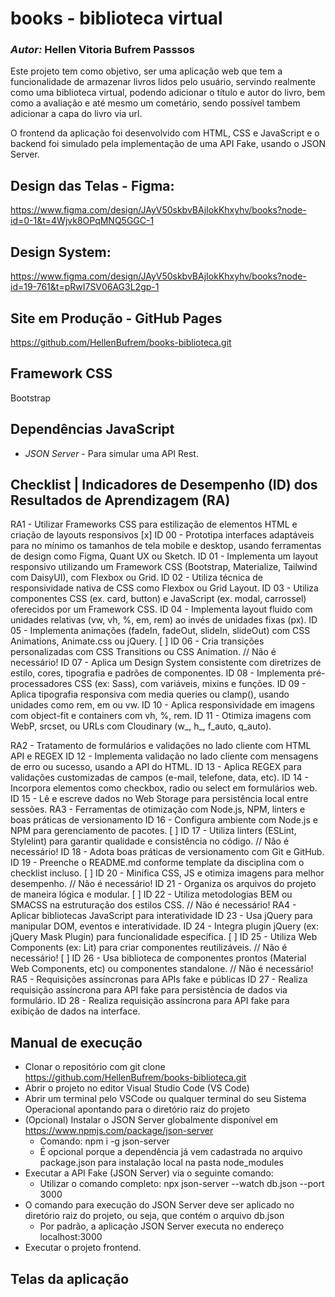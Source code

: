 # books - biblioteca virtual
### *Autor:* Hellen Vitoria Bufrem Passsos
Este projeto tem como objetivo, ser uma aplicação web que tem a funcionalidade de armazenar livros lidos pelo usuário, servindo realmente como uma biblioteca virtual, podendo adicionar o título e autor do livro, bem como a avaliação e até mesmo um cometário, sendo possível tambem adicionar a capa do livro via url.

O frontend da aplicação foi desenvolvido com HTML, CSS e JavaScript e o backend foi simulado pela implementação de uma API Fake, usando o JSON Server.

## Design das Telas - Figma: 
https://www.figma.com/design/JAyV50skbvBAjIokKhxyhv/books?node-id=0-1&t=4Wjvk8OPqMNQ5GGC-1

## Design System: 
https://www.figma.com/design/JAyV50skbvBAjIokKhxyhv/books?node-id=19-761&t=pRwI7SV06AG3L2gp-1

## Site em Produção - GitHub Pages
https://github.com/HellenBufrem/books-biblioteca.git

## Framework CSS
Bootstrap

## Dependências JavaScript
- *JSON Server* - Para simular uma API Rest.

## Checklist | Indicadores de Desempenho (ID) dos Resultados de Aprendizagem (RA)

RA1 - Utilizar Frameworks CSS para estilização de elementos HTML e criação de layouts responsivos
 [x] ID 00 - Prototipa interfaces adaptáveis para no mínimo os tamanhos de tela mobile e desktop, usando ferramentas de design como Figma, Quant UX ou Sketch.
 ID 01 - Implementa um layout responsivo utilizando um Framework CSS (Bootstrap, Materialize, Tailwind com DaisyUI), com Flexbox ou Grid.
 ID 02 - Utiliza técnica de responsividade nativa de CSS como Flexbox ou Grid Layout.
 ID 03 - Utiliza componentes CSS (ex. card, button) e JavaScript (ex. modal, carrossel) oferecidos por um Framework CSS.
 ID 04 - Implementa layout fluido com unidades relativas (vw, vh, %, em, rem) ao invés de unidades fixas (px).
 ID 05 - Implementa animações (fadeIn, fadeOut, slideIn, slideOut) com CSS Animations, Animate.css ou jQuery.
[ ] ID 06 - Cria transições personalizadas com CSS Transitions ou CSS Animation. // Não é necessário!
 ID 07 - Aplica um Design System consistente com diretrizes de estilo, cores, tipografia e padrões de componentes.
 ID 08 - Implementa pré-processadores CSS (ex: Sass), com variáveis, mixins e funções.
 ID 09 - Aplica tipografia responsiva com media queries ou clamp(), usando unidades como rem, em ou vw.
 ID 10 - Aplica responsividade em imagens com object-fit e containers com vh, %, rem.
 ID 11 - Otimiza imagens com WebP, srcset, <picture> ou URLs com Cloudinary (w_, h_, f_auto, q_auto).
 
RA2 - Tratamento de formulários e validações no lado cliente com HTML API e REGEX
 ID 12 - Implementa validação no lado cliente com mensagens de erro ou sucesso, usando a API do HTML.
 ID 13 - Aplica REGEX para validações customizadas de campos (e-mail, telefone, data, etc).
 ID 14 - Incorpora elementos como checkbox, radio ou select em formulários web.
 ID 15 - Lê e escreve dados no Web Storage para persistência local entre sessões.
RA3 - Ferramentas de otimização com Node.js, NPM, linters e boas práticas de versionamento
 ID 16 - Configura ambiente com Node.js e NPM para gerenciamento de pacotes.
[ ] ID 17 - Utiliza linters (ESLint, Stylelint) para garantir qualidade e consistência no código. // Não é necessário!
 ID 18 - Adota boas práticas de versionamento com Git e GitHub.
 ID 19 - Preenche o README.md conforme template da disciplina com o checklist incluso.
[ ] ID 20 - Minifica CSS, JS e otimiza imagens para melhor desempenho. // Não é necessário!
 ID 21 - Organiza os arquivos do projeto de maneira lógica e modular.
[ ] ID 22 - Utiliza metodologias BEM ou SMACSS na estruturação dos estilos CSS. // Não é necessário!
RA4 - Aplicar bibliotecas JavaScript para interatividade
 ID 23 - Usa jQuery para manipular DOM, eventos e interatividade.
 ID 24 - Integra plugin jQuery (ex: jQuery Mask Plugin) para funcionalidade específica.
[ ] ID 25 - Utiliza Web Components (ex: Lit) para criar componentes reutilizáveis. // Não é necessário!
[ ] ID 26 - Usa biblioteca de componentes prontos (Material Web Components, etc) ou componentes standalone. // Não é necessário!
RA5 - Requisições assíncronas para APIs fake e públicas
 ID 27 - Realiza requisição assíncrona para API fake para persistência de dados via formulário.
 ID 28 - Realiza requisição assíncrona para API fake para exibição de dados na interface.

## Manual de execução
- Clonar o repositório com git clone https://github.com/HellenBufrem/books-biblioteca.git
- Abrir o projeto no editor Visual Studio Code (VS Code)
- Abrir um terminal pelo VSCode ou qualquer terminal do seu Sistema Operacional apontando para o diretório raiz do projeto
- (Opcional) Instalar o JSON Server globalmente disponível em https://www.npmjs.com/package/json-server
  - Comando: npm i -g json-server 
  - É opcional porque a dependência já vem cadastrada no arquivo package.json para instalação local na pasta node_modules
- Executar a API Fake (JSON Server) via o seguinte comando: 
  - Utilizar o comando completo: npx json-server --watch db.json --port 3000
- O comando para execução do JSON Server deve ser aplicado no diretório raiz do projeto, ou seja, que contém o arquivo db.json
  - Por padrão, a aplicação JSON Server executa no endereço localhost:3000    
- Executar o projeto frontend.

## Telas da aplicação

